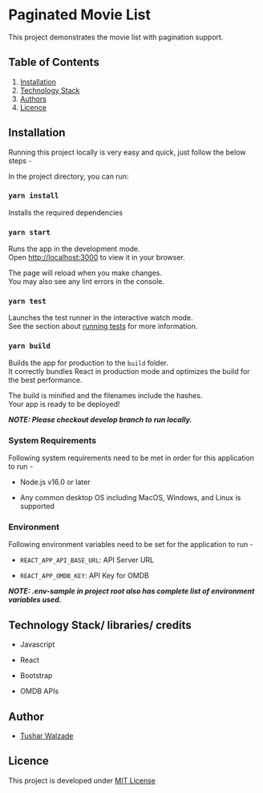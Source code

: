 # Paginated Movie List

This project demonstrates the movie list with pagination support.

## Table of Contents
1. [Installation](#installation)
2. [Technology Stack](#technology-stack)
3. [Authors](#authors)
4. [Licence](#licence)

## Installation

Running this project locally is very easy and quick, just follow the below steps -

In the project directory, you can run:

### `yarn install`

Installs the required dependencies

### `yarn start`

Runs the app in the development mode.\
Open [http://localhost:3000](http://localhost:3000) to view it in your browser.

The page will reload when you make changes.\
You may also see any lint errors in the console.

### `yarn test`

Launches the test runner in the interactive watch mode.\
See the section about [running tests](https://facebook.github.io/create-react-app/docs/running-tests) for more information.

### `yarn build`

Builds the app for production to the `build` folder.\
It correctly bundles React in production mode and optimizes the build for the best performance.

The build is minified and the filenames include the hashes.\
Your app is ready to be deployed!

***NOTE: Please checkout develop branch to run locally.***

### System Requirements

Following system requirements need to be met in order for this application to run -

-   Node.js v16.0 or later

-   Any common desktop OS including MacOS, Windows, and Linux is supported

### Environment

Following environment variables need to be set for the application to run -

-   `REACT_APP_API_BASE_URL`: API Server URL

-   `REACT_APP_OMDB_KEY`: API Key for OMDB

***NOTE: .env-sample in project root also has complete list of environment variables used.***

## Technology Stack/ libraries/ credits

- Javascript

- React

- Bootstrap

- OMDB APIs

## Author

-   [Tushar Walzade](https://github.com/tusharwalzade216)

## Licence

This project is developed under [MIT License](LICENSE.txt)
